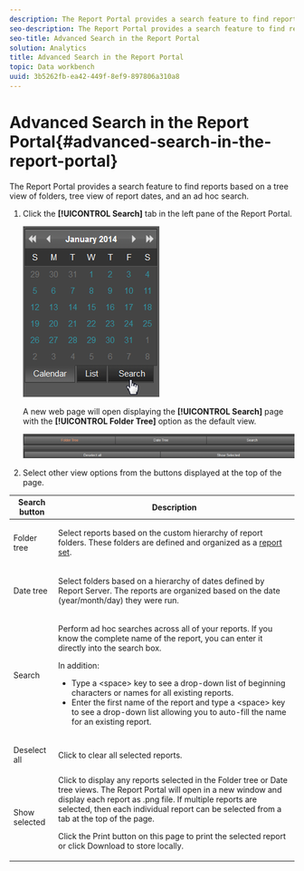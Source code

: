 ```yaml
---
description: The Report Portal provides a search feature to find reports based on a tree view of folders, tree view of report dates, and an ad hoc search.
seo-description: The Report Portal provides a search feature to find reports based on a tree view of folders, tree view of report dates, and an ad hoc search.
seo-title: Advanced Search in the Report Portal
solution: Analytics
title: Advanced Search in the Report Portal
topic: Data workbench
uuid: 3b5262fb-ea42-449f-8ef9-897806a310a8
---
```


# Advanced Search in the Report Portal{#advanced-search-in-the-report-portal}

The Report Portal provides a search feature to find reports based on a tree view of folders, tree view of report dates, and an ad hoc search.

1. Click the **[!UICONTROL Search]** tab in the left pane of the Report Portal.

   ![](assets/report_portal_search_button.png)

   A new web page will open displaying the **[!UICONTROL Search]** page with the **[!UICONTROL Folder Tree]** option as the default view.

   ![](assets/report_portal_search_headers.png)

1. Select other view options from the buttons displayed at the top of the page.

<table id="table_02610040A3284C07B62A6E70C0421573"> 
 <thead> 
  <tr> 
   <th colname="col1" class="entry"> Search button </th> 
   <th colname="col2" class="entry"> Description </th> 
  </tr> 
 </thead>
 <tbody> 
  <tr> 
   <td colname="col1"> <p>Folder tree </p> </td> 
   <td colname="col2"> <p>Select reports based on the custom hierarchy of report folders. These folders are defined and organized as a <a href="../../home/c-rpt-oview/c-work-rpt-sets/c-work-rpt-sets.md#concept-a5f078668e1245e684cb2a778c8803d5" format="dita" scope="local"> report set</a>. </p> </td> 
  </tr> 
  <tr> 
   <td colname="col1"> <p>Date tree </p> </td> 
   <td colname="col2"> <p>Select folders based on a hierarchy of dates defined by Report Server. The reports are organized based on the date (year/month/day) they were run. </p> </td> 
  </tr> 
  <tr> 
   <td colname="col1"> <p>Search </p> </td> 
   <td colname="col2"> <p>Perform ad hoc searches across all of your reports. If you know the complete name of the report, you can enter it directly into the search box. </p> <p>In addition: </p> 
    <ul id="ul_EAE30AAA865942078D0C6C0AE527C07C"> 
     <li id="li_F5213977442F4B89A62CA6BC315F95BE">Type a &lt;space&gt; key to see a drop-down list of beginning characters or names for all existing reports. </li> 
     <li id="li_C28799438777471290B424CAFFCAF810">Enter the first name of the report and type a &lt;space&gt; key to see a drop-down list allowing you to auto-fill the name for an existing report. </li> 
    </ul> </td> 
  </tr> 
  <tr> 
   <td colname="col1"> <p>Deselect all </p> </td> 
   <td colname="col2"> Click to clear all selected reports. </td> 
  </tr> 
  <tr> 
   <td colname="col1"> <p>Show selected </p> </td> 
   <td colname="col2">Click to display any reports selected in the Folder tree or Date tree views. The Report Portal will open in a new window and display each report as .png file. If multiple reports are selected, then each individual report can be selected from a tab at the top of the page. <p>Click the <span class="uicontrol"> Print</span> button on this page to print the selected report or click <span class="uicontrol"> Download</span> to store locally. </p> </td> 
  </tr> 
 </tbody> 
</table>

